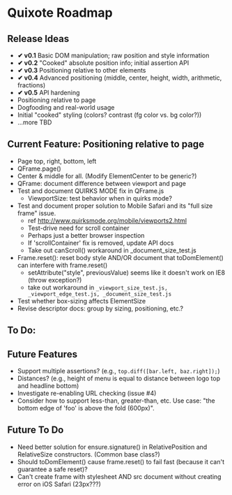 # Quixote Roadmap

## Release Ideas

* **✔ v0.1** Basic DOM manipulation; raw position and style information
* **✔ v0.2** "Cooked" absolute position info; initial assertion API
* **✔ v0.3** Positioning relative to other elements
* **✔ v0.4** Advanced positioning (middle, center, height, width, arithmetic, fractions)
* **✔ v0.5** API hardening
* Positioning relative to page
* Dogfooding and real-world usage
* Initial "cooked" styling (colors? contrast (fg color vs. bg color?))
* ...more TBD


## Current Feature: Positioning relative to page

* Page top, right, bottom, left
* QFrame.page()
* Center & middle for all. (Modify ElementCenter to be generic?)
* QFrame: document difference between viewport and page
* Test and document QUIRKS MODE fix in QFrame.js
  * ViewportSize: test behavior when in quirks mode?
* Test and document proper solution to Mobile Safari and its "full size frame" issue.
  * ref http://www.quirksmode.org/mobile/viewports2.html
  * Test-drive need for scroll container
  * Perhaps just a better browser inspection
  * If 'scrollContainer' fix is removed, update API docs
  * Take out canScroll() workaround in _document_size_test.js
* Frame.reset(): reset body style AND/OR document that toDomElement() can interfere with frame.reset()
  * setAttribute("style", previousValue) seems like it doesn't work on IE8 (throw exception?)
  * take out workaround in `_viewport_size_test.js, _viewport_edge_test.js, _document_size_test.js`
* Test whether box-sizing affects ElementSize
* Revise descriptor docs: group by sizing, positioning, etc.?


## To Do:


## Future Features

* Support multiple assertions? (e.g., `top.diff([bar.left, baz.right]);`)
* Distances? (e.g., height of menu is equal to distance between logo top and headline bottom)
* Investigate re-enabling URL checking (issue #4)
* Consider how to support less-than, greater-than, etc. Use case: "the bottom edge of 'foo' is above the fold (600px)".


## Future To Do

* Need better solution for ensure.signature() in RelativePosition and RelativeSize constructors. (Common base class?)
* Should toDomElement() cause frame.reset() to fail fast (because it can't guarantee a safe reset)?
* Can't create frame with stylesheet AND src document without creating error on iOS Safari (23px???)